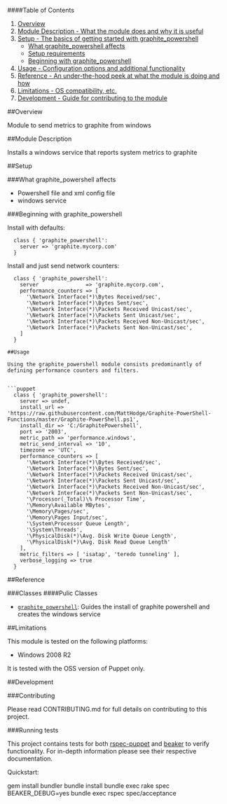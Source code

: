 ####Table of Contents

1. [Overview](#overview)
2. [Module Description - What the module does and why it is useful](#module-description)
3. [Setup - The basics of getting started with graphite_powershell](#setup)
    * [What graphite_powershell affects](#what-graphite_powershell-affects)
    * [Setup requirements](#setup-requirements)
    * [Beginning with graphite_powershell](#beginning-with-graphite_powershell)
4. [Usage - Configuration options and additional functionality](#usage)
5. [Reference - An under-the-hood peek at what the module is doing and how](#reference)
5. [Limitations - OS compatibility, etc.](#limitations)
6. [Development - Guide for contributing to the module](#development)

##Overview

Module to send metrics to graphite from windows

##Module Description

Installs a windows service that reports system metrics to graphite

##Setup

###What graphite_powershell affects

* Powershell file and xml config file
* windows service

###Beginning with graphite_powershell

Install with defaults:

```puppet
  class { 'graphite_powershell':
    server => 'graphite.mycorp.com'
  }
```

Install and just send network counters:

```puppet
  class { 'graphite_powershell':
    server               => 'graphite.mycorp.com',
    performance_counters => [
      '\Network Interface(*)\Bytes Received/sec',
      '\Network Interface(*)\Bytes Sent/sec',
      '\Network Interface(*)\Packets Received Unicast/sec',
      '\Network Interface(*)\Packets Sent Unicast/sec',
      '\Network Interface(*)\Packets Received Non-Unicast/sec',
      '\Network Interface(*)\Packets Sent Non-Unicast/sec',
    ]
  }

##Usage

Using the graphite_powershell module consists predominantly of defining performance counters and filters.


```puppet
  class { 'graphite_powershell':
    server => undef,
    install_url => 'https://raw.githubusercontent.com/MattHodge/Graphite-PowerShell-Functions/master/Graphite-PowerShell.ps1',
    install_dir => 'C:/GraphitePowershell',
    port => '2003',
    metric_path => 'performance.windows',
    metric_send_interval => '10',
    timezone => 'UTC',
    performance_counters => [
      '\Network Interface(*)\Bytes Received/sec',
      '\Network Interface(*)\Bytes Sent/sec',
      '\Network Interface(*)\Packets Received Unicast/sec',
      '\Network Interface(*)\Packets Sent Unicast/sec',
      '\Network Interface(*)\Packets Received Non-Unicast/sec',
      '\Network Interface(*)\Packets Sent Non-Unicast/sec',
      '\Processor(_Total)\% Processor Time',
      '\Memory\Available MBytes',
      '\Memory\Pages/sec',
      '\Memory\Pages Input/sec',
      '\System\Processor Queue Length',
      '\System\Threads',
      '\PhysicalDisk(*)\Avg. Disk Write Queue Length',
      '\PhysicalDisk(*)\Avg. Disk Read Queue Length'
    ],
    metric_filters => [ 'isatap', 'teredo tunneling' ],
    verbose_logging => true
  }
```

##Reference

###Classes
####Pulic Classes
* [`graphite_powershell`](#class-graphite_powershell): Guides the install of graphite powershell and creates the windows service

##Limitations

This module is tested on the following platforms:

* Windows 2008 R2

It is tested with the OSS version of Puppet only.

##Development

###Contributing

Please read CONTRIBUTING.md for full details on contributing to this project.

###Running tests

This project contains tests for both [rspec-puppet](http://rspec-puppet.com/) and [beaker](https://github.com/puppetlabs/beaker) to verify functionality. For in-depth information please see their respective documentation.

Quickstart:

  gem install bundler
  bundle install
  bundle exec rake spec
	BEAKER_DEBUG=yes bundle exec rspec spec/acceptance

